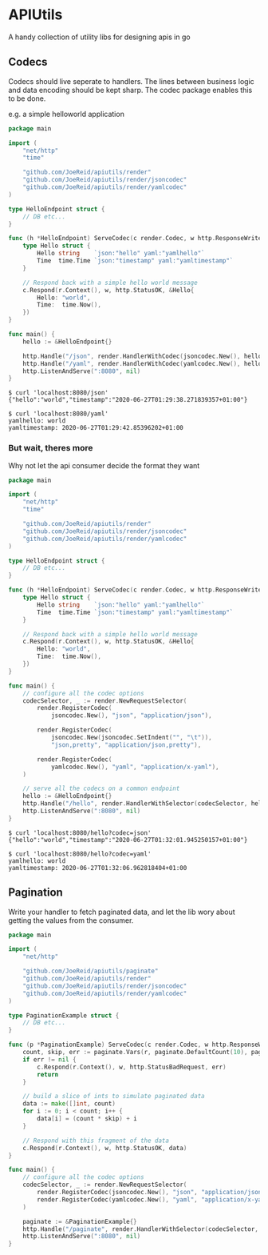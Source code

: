 <!-- WARNING THIS FILE IS AUTOGENERATED BY build_readme.sh DO NOT EDIT -->
APIUtils
========

A handy collection of utility libs for designing apis in go

Codecs
------

Codecs should live seperate to handlers.
The lines between business logic and data encoding should be kept sharp.
The codec package enables this to be done.

e.g. a simple helloworld application

```go
package main

import (
	"net/http"
	"time"

	"github.com/JoeReid/apiutils/render"
	"github.com/JoeReid/apiutils/render/jsoncodec"
	"github.com/JoeReid/apiutils/render/yamlcodec"
)

type HelloEndpoint struct {
	// DB etc...
}

func (h *HelloEndpoint) ServeCodec(c render.Codec, w http.ResponseWriter, r *http.Request) {
	type Hello struct {
		Hello string    `json:"hello" yaml:"yamlhello"`
		Time  time.Time `json:"timestamp" yaml:"yamltimestamp"`
	}

	// Respond back with a simple hello world message
	c.Respond(r.Context(), w, http.StatusOK, &Hello{
		Hello: "world",
		Time:  time.Now(),
	})
}

func main() {
	hello := &HelloEndpoint{}

	http.Handle("/json", render.HandlerWithCodec(jsoncodec.New(), hello))
	http.Handle("/yaml", render.HandlerWithCodec(yamlcodec.New(), hello))
	http.ListenAndServe(":8080", nil)
}
```

```
$ curl 'localhost:8080/json'
{"hello":"world","timestamp":"2020-06-27T01:29:38.271839357+01:00"}

$ curl 'localhost:8080/yaml'
yamlhello: world
yamltimestamp: 2020-06-27T01:29:42.85396202+01:00
```


### But wait, theres more

Why not let the api consumer decide the format they want

```go
package main

import (
	"net/http"
	"time"

	"github.com/JoeReid/apiutils/render"
	"github.com/JoeReid/apiutils/render/jsoncodec"
	"github.com/JoeReid/apiutils/render/yamlcodec"
)

type HelloEndpoint struct {
	// DB etc...
}

func (h *HelloEndpoint) ServeCodec(c render.Codec, w http.ResponseWriter, r *http.Request) {
	type Hello struct {
		Hello string    `json:"hello" yaml:"yamlhello"`
		Time  time.Time `json:"timestamp" yaml:"yamltimestamp"`
	}

	// Respond back with a simple hello world message
	c.Respond(r.Context(), w, http.StatusOK, &Hello{
		Hello: "world",
		Time:  time.Now(),
	})
}

func main() {
	// configure all the codec options
	codecSelector, _ := render.NewRequestSelector(
		render.RegisterCodec(
			jsoncodec.New(), "json", "application/json"),

		render.RegisterCodec(
			jsoncodec.New(jsoncodec.SetIndent("", "\t")),
			"json,pretty", "application/json,pretty"),

		render.RegisterCodec(
			yamlcodec.New(), "yaml", "application/x-yaml"),
	)

	// serve all the codecs on a common endpoint
	hello := &HelloEndpoint{}
	http.Handle("/hello", render.HandlerWithSelector(codecSelector, hello))
	http.ListenAndServe(":8080", nil)
}
```

```
$ curl 'localhost:8080/hello?codec=json'
{"hello":"world","timestamp":"2020-06-27T01:32:01.945250157+01:00"}

$ curl 'localhost:8080/hello?codec=yaml'
yamlhello: world
yamltimestamp: 2020-06-27T01:32:06.962818404+01:00
```

Pagination
----------

Write your handler to fetch paginated data, and let the lib wory about
getting the values from the consumer.

```go
package main

import (
	"net/http"

	"github.com/JoeReid/apiutils/paginate"
	"github.com/JoeReid/apiutils/render"
	"github.com/JoeReid/apiutils/render/jsoncodec"
	"github.com/JoeReid/apiutils/render/yamlcodec"
)

type PaginationExample struct {
	// DB etc...
}

func (p *PaginationExample) ServeCodec(c render.Codec, w http.ResponseWriter, r *http.Request) {
	count, skip, err := paginate.Vars(r, paginate.DefaultCount(10), paginate.MaxCount(10))
	if err != nil {
		c.Respond(r.Context(), w, http.StatusBadRequest, err)
		return
	}

	// build a slice of ints to simulate paginated data
	data := make([]int, count)
	for i := 0; i < count; i++ {
		data[i] = (count * skip) + i
	}

	// Respond with this fragment of the data
	c.Respond(r.Context(), w, http.StatusOK, data)
}

func main() {
	// configure all the codec options
	codecSelector, _ := render.NewRequestSelector(
		render.RegisterCodec(jsoncodec.New(), "json", "application/json"),
		render.RegisterCodec(yamlcodec.New(), "yaml", "application/x-yaml"),
	)

	paginate := &PaginationExample{}
	http.Handle("/paginate", render.HandlerWithSelector(codecSelector, paginate))
	http.ListenAndServe(":8080", nil)
}
```
